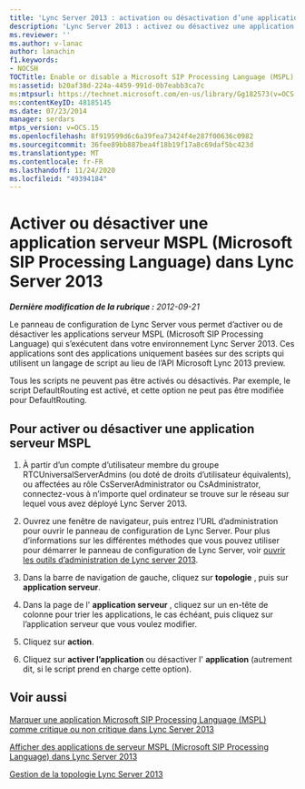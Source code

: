 ```yaml
---
title: 'Lync Server 2013 : activation ou désactivation d’une application serveur Microsoft SIP Processing Language (MSPL)'
description: 'Lync Server 2013 : activez ou désactivez une application serveur Microsoft SIP Processing Language (MSPL).'
ms.reviewer: ''
ms.author: v-lanac
author: lanachin
f1.keywords:
- NOCSH
TOCTitle: Enable or disable a Microsoft SIP Processing Language (MSPL) server application
ms:assetid: b20af38d-224a-4459-991d-0b7eabb3ca7c
ms:mtpsurl: https://technet.microsoft.com/en-us/library/Gg182573(v=OCS.15)
ms:contentKeyID: 48185145
ms.date: 07/23/2014
manager: serdars
mtps_version: v=OCS.15
ms.openlocfilehash: 8f919599d6c6a39fea73424f4e287f00636c0982
ms.sourcegitcommit: 36fee89bb887bea4f18b19f17a8c69daf5bc423d
ms.translationtype: MT
ms.contentlocale: fr-FR
ms.lasthandoff: 11/24/2020
ms.locfileid: "49394184"
---
```

# <a name="enable-or-disable-a-microsoft-sip-processing-language-mspl-server-application-in-lync-server-2013"></a>Activer ou désactiver une application serveur MSPL (Microsoft SIP Processing Language) dans Lync Server 2013

<div data-xmlns="http://www.w3.org/1999/xhtml">

<div class="topic" data-xmlns="http://www.w3.org/1999/xhtml" data-msxsl="urn:schemas-microsoft-com:xslt" data-cs="https://msdn.microsoft.com/">

<div data-asp="https://msdn2.microsoft.com/asp">



</div>

<div id="mainSection">

<div id="mainBody">

<span> </span>

_**Dernière modification de la rubrique :** 2012-09-21_

Le panneau de configuration de Lync Server vous permet d’activer ou de désactiver les applications serveur MSPL (Microsoft SIP Processing Language) qui s’exécutent dans votre environnement Lync Server 2013. Ces applications sont des applications uniquement basées sur des scripts qui utilisent un langage de script au lieu de l’API Microsoft Lync 2013 preview.

Tous les scripts ne peuvent pas être activés ou désactivés. Par exemple, le script DefaultRouting est activé, et cette option ne peut pas être modifiée pour DefaultRouting.

<div>

## <a name="to-enable-or-disable-an-mspl-server-application"></a>Pour activer ou désactiver une application serveur MSPL

1.  À partir d’un compte d’utilisateur membre du groupe RTCUniversalServerAdmins (ou doté de droits d’utilisateur équivalents), ou affectées au rôle CsServerAdministrator ou CsAdministrator, connectez-vous à n’importe quel ordinateur se trouve sur le réseau sur lequel vous avez déployé Lync Server 2013.

2.  Ouvrez une fenêtre de navigateur, puis entrez l’URL d’administration pour ouvrir le panneau de configuration de Lync Server. Pour plus d’informations sur les différentes méthodes que vous pouvez utiliser pour démarrer le panneau de configuration de Lync Server, voir [ouvrir les outils d’administration de Lync server 2013](lync-server-2013-open-lync-server-administrative-tools.md).

3.  Dans la barre de navigation de gauche, cliquez sur **topologie** , puis sur **application serveur**.

4.  Dans la page de l' **application serveur** , cliquez sur un en-tête de colonne pour trier les applications, le cas échéant, puis cliquez sur l’application serveur que vous voulez modifier.

5.  Cliquez sur **action**.

6.  Cliquez sur **activer l’application** ou désactiver l' **application** (autrement dit, si le script prend en charge cette option).

</div>

<div>

## <a name="see-also"></a>Voir aussi


[Marquer une application Microsoft SIP Processing Language (MSPL) comme critique ou non critique dans Lync Server 2013](lync-server-2013-mark-a-microsoft-sip-processing-language-mspl-application-as-critical-or-not-critical.md)  


[Afficher des applications de serveur MSPL (Microsoft SIP Processing Language) dans Lync Server 2013](lync-server-2013-view-microsoft-sip-processing-language-mspl-server-applications.md)  


[Gestion de la topologie Lync Server 2013](lync-server-2013-managing-the-lync-server-topology.md)  
  

</div>

</div>

<span> </span>

</div>

</div>

</div>

